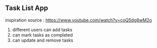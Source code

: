 ## Task List App

inspiration source : https://www.youtube.com/watch?v=coQ5dg8wM2o

1. different users can add tasks
2. can mark tasks as completed
3. can update and remove tasks
